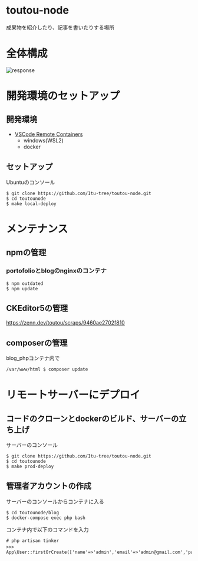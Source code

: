
# toutou-node

成果物を紹介したり、記事を書いたりする場所

# 全体構成

![response](./ReadMeImage/about-local.png)

# 開発環境のセットアップ
## 開発環境
- [VSCode Remote Containers](https://code.visualstudio.com/docs/remote/containers)
    - windows(WSL2)
    - docker

## セットアップ
Ubuntuのコンソール
```
$ git clone https://github.com/Itu-tree/toutou-node.git
$ cd toutounode
$ make local-deploy
```

# メンテナンス

## npmの管理
### portofolioとblogのnginxのコンテナ

```
$ npm outdated
$ npm update
```

## CKEditor5の管理
https://zenn.dev/toutou/scraps/9460ae2702f810

## composerの管理

blog_phpコンテナ内で
```bash
/var/www/html $ composer update
```

# リモートサーバーにデプロイ
## コードのクローンとdockerのビルド、サーバーの立ち上げ
サーバーのコンソール
```
$ git clone https://github.com/Itu-tree/toutou-node.git
$ cd toutounode
$ make prod-deploy
```

## 管理者アカウントの作成
サーバーのコンソールからコンテナに入る
```
$ cd toutounode/blog
$ docker-compose exec php bash
```

コンテナ内で以下のコマンドを入力
```
# php artisan tinker
>>>　App\User::firstOrCreate(['name'=>'admin','email'=>'admin@gmail.com','password'=>Hash::make('password')])
```

